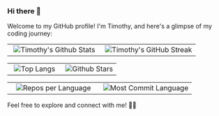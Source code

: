 ### Hi there 👋

Welcome to my GitHub profile! I'm Timothy, and here's a glimpse of my coding journey:


<!-- GitHub Stats and Streak -->
<table style="border-collapse: collapse; width: 100%;">
  <tr>
    <td align="center" style="width: 50%;"><img src="https://github-readme-stats.vercel.app/api?username=timothy-geiger&show_icons=true&theme=tokyonight" alt="Timothy's Github Stats"></td>
    <td align="center" style="width: 50%;"><img src="https://github-readme-streak-stats.herokuapp.com/?user=timothy-geiger&theme=tokyonight" alt="Timothy's GitHub Streak"></td>
  </tr>
</table>

<!-- Top Languages and Productive Time -->
<table style="border-collapse: collapse; width: 100%;">
  <tr>
    <td style="width: 50%; text-align: center;"><img src="https://github-readme-stats.vercel.app/api/top-langs/?username=timothy-geiger&langs_count=8&theme=tokyonight&layout=compact" alt="Top Langs"></td>
    <td style="width: 50%; text-align: center;"><img src="http://github-profile-summary-cards.vercel.app/api/cards/productive-time?username=timothy-geiger&theme=tokyonight&utcOffset=8" alt="Github Stars"></td>
  </tr>
</table>

<!-- Repos per Language and Most Commit Language -->
<table style="border-collapse: collapse; width: 100%;">
  <tr>
    <td style="width: 50%; text-align: center;"><img src="https://github-profile-summary-cards.vercel.app/api/cards/repos-per-language?username=timothy-geiger&theme=tokyonight" alt="Repos per Language"></td>
    <td style="width: 50%; text-align: center;"><img src="https://github-profile-summary-cards.vercel.app/api/cards/most-commit-language?username=timothy-geiger&theme=tokyonight" alt="Most Commit Language"></td>
  </tr>
</table>

</table>



Feel free to explore and connect with me! 🚀✨
